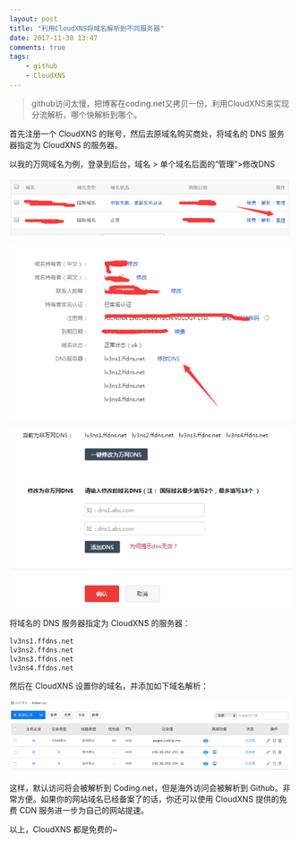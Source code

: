 ```yaml
---
layout: post
title: "利用CloudXNS将域名解析到不同服务器"
date: 2017-11-30 13:47
comments: true
tags:
	- github
	- CloudXNS
---
```


> github访问太慢，把博客在coding.net又拷贝一份，利用CloudXNS来实现分流解析，哪个快解析到哪个。

首先注册一个 CloudXNS 的账号，然后去原域名购买商处，将域名的 DNS 服务器指定为 CloudXNS 的服务器。

以我的万网域名为例，登录到后台，域名 > 单个域名后面的“管理”>修改DNS

![dns-1](/images/dns-1.png)

![dns-2](/images/dns-2.png)



![dns-3](/images/dns-3.png)

将域名的 DNS 服务器指定为 CloudXNS 的服务器： 

```
lv3ns1.ffdns.net
lv3ns2.ffdns.net
lv3ns3.ffdns.net
lv3ns4.ffdns.net
```

然后在 CloudXNS 设置你的域名，并添加如下域名解析：

![dns-4](/images/dns-4.jpg)

这样，默认访问将会被解析到 Coding.net，但是海外访问会被解析到 Github。非常方便。如果你的网站域名已经备案了的话，你还可以使用 CloudXNS 提供的免费 CDN 服务进一步为自己的网站提速。

以上，CloudXNS 都是免费的~